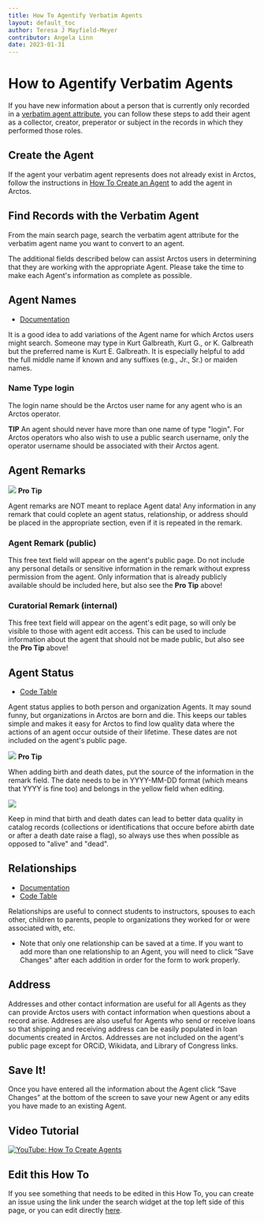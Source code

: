 ```yaml
---
title: How To Agentify Verbatim Agents
layout: default_toc
author: Teresa J Mayfield-Meyer
contributor: Angela Linn
date: 2023-01-31
---
```

# How to Agentify Verbatim Agents

If you have new information about a person that is currently only recorded in a [verbatim agent attribute](https://arctos.database.museum/info/ctDocumentation.cfm?table=ctattribute_type#verbatim_agent), you can follow these steps to add their agent as a collector, creator, preperator or subject in the records in which they performed those roles.

## Create the Agent

If the agent your verbatim agent represents does not already exist in Arctos, follow the instructions in [How To Create an Agent](/How-to-Create-Agents.markdown) to add the agent in Arctos. 


## Find Records with the Verbatim Agent

From the main search page, search the verbatim agent attribute for the verbatim agent name you want to convert to an agent.



The additional fields described below can assist Arctos users in determining that they are working with the appropriate Agent.  Please take the time to make each Agent's information as complete as possible.

## Agent Names

- <a href="https://handbook.arctosdb.org/documentation/agent.html#names" target="_blank">Documentation</a>

It is a good idea to add variations of the Agent name for which Arctos users might search. Someone may type in Kurt Galbreath, Kurt G., or K. Galbreath but the preferred name is Kurt E. Galbreath. It is especially helpful to add the full middle name if known and any suffixes (e.g., Jr., Sr.) or maiden names.

### Name Type login
The login name should be the Arctos user name for any agent who is an Arctos operator.

**TIP**
An agent should never have more than one name of type "login". For Arctos operators who also wish to use a public search username, only the operator username should be associated with their Arctos agent.

## Agent Remarks

![](https://raw.githubusercontent.com/ArctosDB/documentation-wiki/gh-pages/tutorial_images/Bear%20Pro.jpg) **Pro Tip**

Agent remarks are NOT meant to replace Agent data! Any information in any remark that could coplete an agent status, relationship, or address should be placed in the appropriate section, even if it is repeated in the remark.

### Agent Remark (public)
This free text field will appear on the agent's public page. Do not include any personal details or sensitive information in the remark without express permission from the agent. Only information that is already publicly available should be included here, but also see the **Pro Tip** above!

### Curatorial Remark (internal)
This free text field will appear on the agent's edit page, so will only be visible to those with agent edit access. This can be used to include information about the agent that should not be made public, but also see the **Pro Tip** above!

## Agent Status

- <a href="https://arctos.database.museum/info/ctDocumentation.cfm?table=ctagent_status" target="_blank">Code Table</a>

Agent status applies to both person and organization Agents. It may sound funny, but organizations in Arctos are born and die. This keeps our tables simple and makes it easy for Arctos to find low quality data where the actions of an agent occur outside of their lifetime. These dates are not included on the agent's public page.

![](https://raw.githubusercontent.com/ArctosDB/documentation-wiki/gh-pages/tutorial_images/Bear%20Pro.jpg) **Pro Tip**

When adding birth and death dates, put the source of the information in the remark field. The date needs to be in YYYY-MM-DD format (which means that YYYY is fine too) and belongs in the yellow field when editing.

![](https://github.com/ArctosDB/documentation-wiki/blob/gh-pages/tutorial_images/Agents/Agent_status.jpg)

Keep in mind that birth and death dates can lead to better data quality in catalog records (collections or identifications that occure before abirth date or after a death date raise a flag), so always use thes when possible as opposed to "alive" and "dead".

## Relationships

- <a href="https://handbook.arctosdb.org/documentation/agent.html#agent-relationships" target="_blank">Documentation</a>
- <a href="https://arctos.database.museum/info/ctDocumentation.cfm?table=ctagent_name_type" target="_blank">Code Table</a>

Relationships are useful to connect students to instructors, spouses to each other, children to parents, people to organizations they worked for or were associated with, etc.

* Note that only one relationship can be saved at a time.  If you want to add more than one relationship to an Agent, you will need to click "Save Changes" after each addition in order for the form to work properly.

## Address

Addresses and other contact information are useful for all Agents as they can provide Arctos users with contact information when questions about a record arise. Addreses are also useful for Agents who send or receive loans so that shipping and receiving address can be easily populated in loan documents created in Arctos. Addresses are not included on the agent's public page except for ORCiD, Wikidata, and Library of Congress links.

## Save It!

Once you have entered all the information about the Agent click “Save Changes” at the bottom of the screen to save your new Agent or any edits you have made to an existing Agent.

## Video Tutorial

[![YouTube: How To Create Agents](https://raw.githubusercontent.com/ArctosDB/documentation-wiki/gh-pages/tutorial_images/Bear%20play.png)](https://www.youtube.com/watch?v=s3Rxk2LhY9E)

## Edit this How To

If you see something that needs to be edited in this How To, you can create an issue using the link under the search widget at the top left side of this page, or you can edit directly [here](https://github.com/ArctosDB/documentation-wiki/blob/gh-pages/_how_to/How-to-Create-Agents.markdown).
